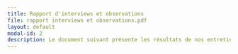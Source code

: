```yaml
---
title: Rapport d'interviews et observations
file: rapport interviews et observations.pdf
layout: default
modal-id: 2
description: Le document suivant présente les résultats de nos entretiens et observations.
---
```

